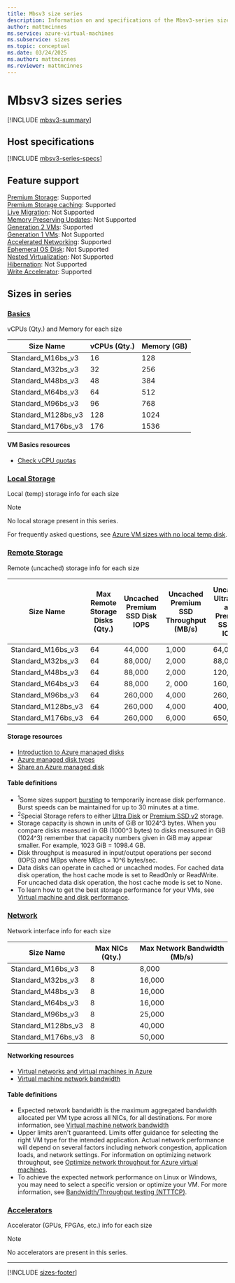 ```yaml
---
title: Mbsv3 size series
description: Information on and specifications of the Mbsv3-series sizes
author: mattmcinnes
ms.service: azure-virtual-machines
ms.subservice: sizes
ms.topic: conceptual
ms.date: 03/24/2025
ms.author: mattmcinnes
ms.reviewer: mattmcinnes
---
```


# Mbsv3 sizes series

[!INCLUDE [mbsv3-summary](./includes/mbsv3-series-summary.md)]

## Host specifications
[!INCLUDE [mbsv3-series-specs](./includes/mbsv3-series-specs.md)]

## Feature support
[Premium Storage](../../premium-storage-performance.md): Supported <br>[Premium Storage caching](../../premium-storage-performance.md): Supported <br>[Live Migration](../../maintenance-and-updates.md): Not Supported <br>[Memory Preserving Updates](../../maintenance-and-updates.md): Not Supported <br>[Generation 2 VMs](../../generation-2.md): Supported <br>[Generation 1 VMs](../../generation-2.md): Not Supported <br>[Accelerated Networking](../../../virtual-network/create-vm-accelerated-networking-cli.md): Supported <br>[Ephemeral OS Disk](../../ephemeral-os-disks.md): Not Supported <br>[Nested Virtualization](/virtualization/hyper-v-on-windows/user-guide/nested-virtualization): Not Supported <br>[Hibernation](../../hibernate-resume.md): Not Supported <br> [Write Accelerator](/azure/virtual-machines/how-to-enable-write-accelerator): Supported

## Sizes in series

### [Basics](#tab/sizebasic)

vCPUs (Qty.) and Memory for each size

| Size Name | vCPUs (Qty.) | Memory (GB) |
| --- | --- | --- |
| Standard_M16bs_v3 | 16 | 128 |
| Standard_M32bs_v3 | 32 | 256 |
| Standard_M48bs_v3 | 48 | 384 |
| Standard_M64bs_v3 | 64 | 512 |
| Standard_M96bs_v3 | 96 | 768 |
| Standard_M128bs_v3 | 128 | 1024 |
| Standard_M176bs_v3 | 176 | 1536 |

#### VM Basics resources
- [Check vCPU quotas](../../../virtual-machines/quotas.md)

### [Local Storage](#tab/sizestoragelocal)

Local (temp) storage info for each size

> [!NOTE]
> No local storage present in this series.
>
> For frequently asked questions, see [Azure VM sizes with no local temp disk](../../azure-vms-no-temp-disk.yml).



### [Remote Storage](#tab/sizestorageremote)

Remote (uncached) storage info for each size

| Size Name | Max Remote Storage Disks (Qty.) | Uncached Premium SSD Disk IOPS | Uncached Premium SSD Throughput (MB/s) | Uncached Ultra Disk and Premium SSD v2 IOPS | Uncached Ultra Disk and Premium SSD v2 Throughput (MB/s) |
| --- | --- | --- | --- | --- | --- |
| Standard_M16bs_v3 | 64 | 44,000 | 1,000 | 64,000 | 1,000 |
| Standard_M32bs_v3 | 64 | 88,000/ | 2,000 | 88,000 | 2,000 |
| Standard_M48bs_v3 | 64 | 88,000 | 2,000 | 120,000 | 2,000 |
| Standard_M64bs_v3 | 64 | 88,000 | 2, 000 | 160,000 | 2, 000 |
| Standard_M96bs_v3 | 64 | 260,000 | 4,000 | 260,000 | 4,000 |
| Standard_M128bs_v3 | 64 | 260,000 | 4,000 | 400,000 | 4,000 |
| Standard_M176bs_v3 | 64 | 260,000 | 6,000 | 650,000 | 6,000 |

#### Storage resources
- [Introduction to Azure managed disks](../../../virtual-machines/managed-disks-overview.md)
- [Azure managed disk types](../../../virtual-machines/disks-types.md)
- [Share an Azure managed disk](../../../virtual-machines/disks-shared.md)

#### Table definitions
- <sup>1</sup>Some sizes support [bursting](../../disk-bursting.md) to temporarily increase disk performance. Burst speeds can be maintained for up to 30 minutes at a time.
- <sup>2</sup>Special Storage refers to either [Ultra Disk](../../../virtual-machines/disks-enable-ultra-ssd.md) or [Premium SSD v2](../../../virtual-machines/disks-deploy-premium-v2.md) storage.
- Storage capacity is shown in units of GiB or 1024^3 bytes. When you compare disks measured in GB (1000^3 bytes) to disks measured in GiB (1024^3) remember that capacity numbers given in GiB may appear smaller. For example, 1023 GiB = 1098.4 GB.
- Disk throughput is measured in input/output operations per second (IOPS) and MBps where MBps = 10^6 bytes/sec.
- Data disks can operate in cached or uncached modes. For cached data disk operation, the host cache mode is set to ReadOnly or ReadWrite. For uncached data disk operation, the host cache mode is set to None.
- To learn how to get the best storage performance for your VMs, see [Virtual machine and disk performance](../../../virtual-machines/disks-performance.md).


### [Network](#tab/sizenetwork)

Network interface info for each size

| Size Name | Max NICs (Qty.) | Max Network Bandwidth (Mb/s) |
| --- | --- | --- |
| Standard_M16bs_v3 | 8 | 8,000 |
| Standard_M32bs_v3 | 8 | 16,000 |
| Standard_M48bs_v3 | 8 | 16,000 |
| Standard_M64bs_v3 | 8 | 16,000 |
| Standard_M96bs_v3 | 8 | 25,000 |
| Standard_M128bs_v3 | 8 | 40,000 |
| Standard_M176bs_v3 | 8 | 50,000 |

#### Networking resources
- [Virtual networks and virtual machines in Azure](../../../virtual-network/network-overview.md)
- [Virtual machine network bandwidth](../../../virtual-network/virtual-machine-network-throughput.md)

#### Table definitions
- Expected network bandwidth is the maximum aggregated bandwidth allocated per VM type across all NICs, for all destinations. For more information, see [Virtual machine network bandwidth](../../../virtual-network/virtual-machine-network-throughput.md)
- Upper limits aren't guaranteed. Limits offer guidance for selecting the right VM type for the intended application. Actual network performance will depend on several factors including network congestion, application loads, and network settings. For information on optimizing network throughput, see [Optimize network throughput for Azure virtual machines](../../../virtual-network/virtual-network-optimize-network-bandwidth.md). 
-  To achieve the expected network performance on Linux or Windows, you may need to select a specific version or optimize your VM. For more information, see [Bandwidth/Throughput testing (NTTTCP)](../../../virtual-network/virtual-network-bandwidth-testing.md).

### [Accelerators](#tab/sizeaccelerators)

Accelerator (GPUs, FPGAs, etc.) info for each size

> [!NOTE]
> No accelerators are present in this series.

---

[!INCLUDE [sizes-footer](../includes/sizes-footer.md)]

